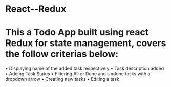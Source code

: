 # React--Redux
# This a Todo App built using react Redux for state management, covers the follow criterias below:
• Displaying name of the added task respectively 
• Task description added
• Adding Task Status
• Filtering All or Done and Undone tasks with a dropdown arrow 
• Creating new tasks
• Editing  a task

